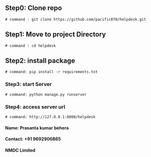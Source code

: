 ## Step0: Clone repo

    # command : git clone https://github.com/pacific070/helpdesk.git

## Step1: Move to project Directory

    # command : cd helpdesk

## Step2: install package

    # command: pip install -r requirements.txt

### Step3: start Server

    # command: python manage.py runserver

### Step4: access server url

    # command: http://127.0.0.1:8000/helpdesk

#### Name: Prasanta kumar behera
#### Contact: +91 9692906865
#### NMDC Limited
